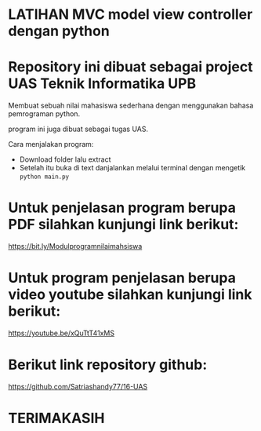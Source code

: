 # LATIHAN MVC model view controller dengan python

# Repository ini dibuat sebagai project UAS Teknik Informatika UPB

Membuat sebuah nilai mahasiswa sederhana dengan menggunakan bahasa pemrograman python.

program ini juga dibuat sebagai tugas UAS.

Cara menjalakan program:

 * Download folder lalu extract
 * Setelah itu buka di text danjalankan melalui terminal dengan mengetik ```python main.py```
 
# Untuk penjelasan program berupa PDF silahkan kunjungi link berikut:

https://bit.ly/Modulprogramnilaimahsiswa

# Untuk program penjelasan berupa video youtube silahkan kunjungi link berikut:

https://youtube.be/xQuTtT41xMS

# Berikut link repository github:

https://github.com/Satriashandy77/16-UAS

# TERIMAKASIH 


